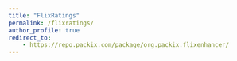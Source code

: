 ```yaml
---
title: "FlixRatings"
permalink: /flixratings/
author_profile: true
redirect_to:
    - https://repo.packix.com/package/org.packix.flixenhancer/
---
```

